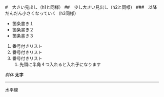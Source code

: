 #　大きい見出し（h1と同様）
##　少し大きい見出し（h2と同様）
###　以降だんだん小さくなっていく（h3同様）

- 箇条書き１
- 箇条書き２
- 箇条書き３

1. 番号付きリスト
1. 番号付きリスト
1. 番号付きリスト
    1. 先頭に半角４つ入れると入れ子になります

*斜体*
**太字**

--- 
水平線